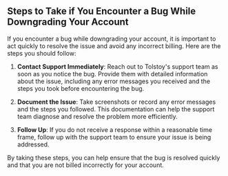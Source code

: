 ## Steps to Take if You Encounter a Bug While Downgrading Your Account

If you encounter a bug while downgrading your account, it is important to act quickly to resolve the issue and avoid any incorrect billing. Here are the steps you should follow:

1. **Contact Support Immediately**: Reach out to Tolstoy's support team as soon as you notice the bug. Provide them with detailed information about the issue, including any error messages you received and the steps you took before encountering the bug.

2. **Document the Issue**: Take screenshots or record any error messages and the steps you followed. This documentation can help the support team diagnose and resolve the problem more efficiently.

3. **Follow Up**: If you do not receive a response within a reasonable time frame, follow up with the support team to ensure your issue is being addressed.

By taking these steps, you can help ensure that the bug is resolved quickly and that you are not billed incorrectly for your account.